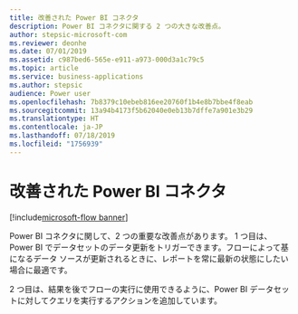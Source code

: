 ```yaml
---
title: 改善された Power BI コネクタ
description: Power BI コネクタに関する 2 つの大きな改善点。
author: stepsic-microsoft-com
ms.reviewer: deonhe
ms.date: 07/01/2019
ms.assetid: c987bed6-565e-e911-a973-000d3a1c79c5
ms.topic: article
ms.service: business-applications
ms.author: stepsic
audience: Power user
ms.openlocfilehash: 7b8379c10ebeb816ee20760f1b4e8b7bbe4f8eab
ms.sourcegitcommit: 13a94b4173f5b62040e0eb13b7dffe7a901e3b29
ms.translationtype: HT
ms.contentlocale: ja-JP
ms.lasthandoff: 07/18/2019
ms.locfileid: "1756939"
---
```

# <a name="improved-power-bi-connector"></a>改善された Power BI コネクタ

[!include[microsoft-flow banner](../includes/microsoft-flow.md)]

Power BI コネクタに関して、2 つの重要な改善点があります。 1 つ目は、Power BI でデータセットのデータ更新をトリガーできます。フローによって基になるデータ ソースが更新されるときに、レポートを常に最新の状態にしたい場合に最適です。 

2 つ目は、結果を後でフローの実行に使用できるように、Power BI データセットに対してクエリを実行するアクションを追加しています。
